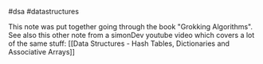 #dsa #datastructures 

This note was put together going through the book "Grokking Algorithms". See also this other note from a simonDev youtube video which covers a lot of the same stuff: [[Data Structures - Hash Tables, Dictionaries and Associative Arrays]]

